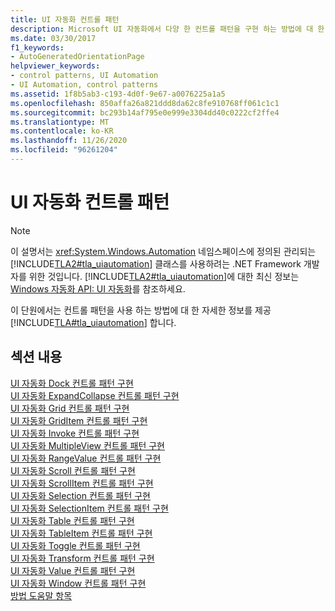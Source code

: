 ```yaml
---
title: UI 자동화 컨트롤 패턴
description: Microsoft UI 자동화에서 다양 한 컨트롤 패턴을 구현 하는 방법에 대 한 자세한 정보를 제공 하는 문서의 링크를 참조 하세요.
ms.date: 03/30/2017
f1_keywords:
- AutoGeneratedOrientationPage
helpviewer_keywords:
- control patterns, UI Automation
- UI Automation, control patterns
ms.assetid: 1f8b5ab3-c193-4d0f-9e67-a0076225a1a5
ms.openlocfilehash: 850affa26a821ddd8da62c8fe910768ff061c1c1
ms.sourcegitcommit: bc293b14af795e0e999e3304dd40c0222cf2ffe4
ms.translationtype: MT
ms.contentlocale: ko-KR
ms.lasthandoff: 11/26/2020
ms.locfileid: "96261204"
---
```

# <a name="ui-automation-control-patterns"></a>UI 자동화 컨트롤 패턴

> [!NOTE]
> 이 설명서는 <xref:System.Windows.Automation> 네임스페이스에 정의된 관리되는 [!INCLUDE[TLA2#tla_uiautomation](../../../includes/tla2sharptla-uiautomation-md.md)] 클래스를 사용하려는 .NET Framework 개발자를 위한 것입니다. [!INCLUDE[TLA2#tla_uiautomation](../../../includes/tla2sharptla-uiautomation-md.md)]에 대한 최신 정보는 [Windows 자동화 API: UI 자동화](/windows/win32/winauto/entry-uiauto-win32)를 참조하세요.  
  
 이 단원에서는 컨트롤 패턴을 사용 하는 방법에 대 한 자세한 정보를 제공 [!INCLUDE[TLA#tla_uiautomation](../../../includes/tlasharptla-uiautomation-md.md)] 합니다.  
  
## <a name="in-this-section"></a>섹션 내용  

 [UI 자동화 Dock 컨트롤 패턴 구현](implementing-the-ui-automation-dock-control-pattern.md)  
 [UI 자동화 ExpandCollapse 컨트롤 패턴 구현](implementing-the-ui-automation-expandcollapse-control-pattern.md)  
 [UI 자동화 Grid 컨트롤 패턴 구현](implementing-the-ui-automation-grid-control-pattern.md)  
 [UI 자동화 GridItem 컨트롤 패턴 구현](implementing-the-ui-automation-griditem-control-pattern.md)  
 [UI 자동화 Invoke 컨트롤 패턴 구현](implementing-the-ui-automation-invoke-control-pattern.md)  
 [UI 자동화 MultipleView 컨트롤 패턴 구현](implementing-the-ui-automation-multipleview-control-pattern.md)  
 [UI 자동화 RangeValue 컨트롤 패턴 구현](implementing-the-ui-automation-rangevalue-control-pattern.md)  
 [UI 자동화 Scroll 컨트롤 패턴 구현](implementing-the-ui-automation-scroll-control-pattern.md)  
 [UI 자동화 ScrollItem 컨트롤 패턴 구현](implementing-the-ui-automation-scrollitem-control-pattern.md)  
 [UI 자동화 Selection 컨트롤 패턴 구현](implementing-the-ui-automation-selection-control-pattern.md)  
 [UI 자동화 SelectionItem 컨트롤 패턴 구현](implementing-the-ui-automation-selectionitem-control-pattern.md)  
 [UI 자동화 Table 컨트롤 패턴 구현](implementing-the-ui-automation-table-control-pattern.md)  
 [UI 자동화 TableItem 컨트롤 패턴 구현](implementing-the-ui-automation-tableitem-control-pattern.md)  
 [UI 자동화 Toggle 컨트롤 패턴 구현](implementing-the-ui-automation-toggle-control-pattern.md)  
 [UI 자동화 Transform 컨트롤 패턴 구현](implementing-the-ui-automation-transform-control-pattern.md)  
 [UI 자동화 Value 컨트롤 패턴 구현](implementing-the-ui-automation-value-control-pattern.md)  
 [UI 자동화 Window 컨트롤 패턴 구현](implementing-the-ui-automation-window-control-pattern.md)  
 [방법 도움말 항목](ui-automation-control-patterns-how-to-topics.md)
